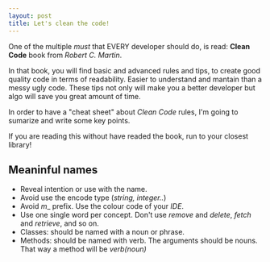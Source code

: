 ```yaml
---
layout: post
title: Let's clean the code!
---
```


One of the multiple _must_ that EVERY developer should do, is read: __Clean Code__ book from _Robert C. Martin_.

In that book, you will find basic and advanced rules and tips, to create good quality code in terms of readability. Easier to understand and mantain than a messy ugly code. These tips not only will make you a better developer but algo will save you great amount of time.

In order to have a "cheat sheet" about _Clean Code_ rules, I'm going to sumarize and write some key points. 

If you are reading this without have readed the book, run to your closest library!

## Meaninful names
- Reveal intention or use with the name.
- Avoid use the encode type (_string, integer.._)
- Avoid _m_\_ prefix. Use the colour code of your _IDE_.
- Use one single word per concept. Don't use _remove_ and _delete_, _fetch_ and _retrieve_, and so on.
- Classes: should be named with a noun or phrase.
- Methods: should be named with verb. The arguments should be nouns. That way a method will be _verb(noun)_
